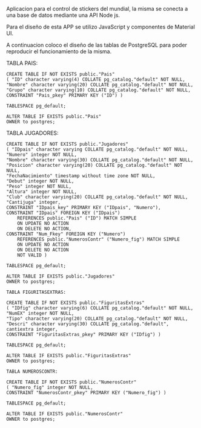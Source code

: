 Aplicacion para el control de stickers del mundial, la misma se conecta a una base de datos mediante una API Node js.

Para el diseño de esta APP se utilizo JavaScript y componentes de Material UI.

A continuacion coloco el diseño de las tablas de PostgreSQL para poder reproducir el funcionamiento de la misma.

TABLA PAIS:

    CREATE TABLE IF NOT EXISTS public."Pais"
    ( "ID" character varying(4) COLLATE pg_catalog."default" NOT NULL,
    "Nombre" character varying(20) COLLATE pg_catalog."default" NOT NULL,
    "Grupo" character varying(10) COLLATE pg_catalog."default" NOT NULL,
    CONSTRAINT "Pais_pkey" PRIMARY KEY ("ID") )

    TABLESPACE pg_default;

    ALTER TABLE IF EXISTS public."Pais"
    OWNER to postgres;


TABLA JUGADORES:

    CREATE TABLE IF NOT EXISTS public."Jugadores"
    ( "IDpais" character varying COLLATE pg_catalog."default" NOT NULL,
    "Numero" integer NOT NULL,
    "Nombre" character varying(30) COLLATE pg_catalog."default" NOT NULL,
    "Posicion" character varying(20) COLLATE pg_catalog."default" NOT NULL,
    "FechaNacimiento" timestamp without time zone NOT NULL,
    "Debut" integer NOT NULL,
    "Peso" integer NOT NULL,
    "Altura" integer NOT NULL,
    "Club" character varying(20) COLLATE pg_catalog."default" NOT NULL,
    "Cantijuga" integer,
    CONSTRAINT "IDpais_key" PRIMARY KEY ("IDpais", "Numero"),
    CONSTRAINT "IDpais" FOREIGN KEY ("IDpais")
        REFERENCES public."Pais" ("ID") MATCH SIMPLE
        ON UPDATE NO ACTION
        ON DELETE NO ACTION,
    CONSTRAINT "Num_Fkey" FOREIGN KEY ("Numero")
        REFERENCES public."NumerosContr" ("Numero_fig") MATCH SIMPLE
        ON UPDATE NO ACTION
        ON DELETE NO ACTION
        NOT VALID )

    TABLESPACE pg_default;

    ALTER TABLE IF EXISTS public."Jugadores"
    OWNER to postgres;
    
    TABLA FIGURITASEXTRAS:
    
    CREATE TABLE IF NOT EXISTS public."FiguritasExtras"
    ( "IDfig" character varying(6) COLLATE pg_catalog."default" NOT NULL,
    "NumEX" integer NOT NULL,
    "Tipo" character varying(20) COLLATE pg_catalog."default" NOT NULL,
    "Descri" character varying(30) COLLATE pg_catalog."default",
    cantiextra integer,
    CONSTRAINT "FiguritasExtras_pkey" PRIMARY KEY ("IDfig") )

    TABLESPACE pg_default;

    ALTER TABLE IF EXISTS public."FiguritasExtras"
    OWNER to postgres;
    
    TABLA NUMEROSCONTR:
    
    CREATE TABLE IF NOT EXISTS public."NumerosContr"
    ( "Numero_fig" integer NOT NULL,
    CONSTRAINT "NumerosContr_pkey" PRIMARY KEY ("Numero_fig") )

    TABLESPACE pg_default;

    ALTER TABLE IF EXISTS public."NumerosContr"
    OWNER to postgres;
